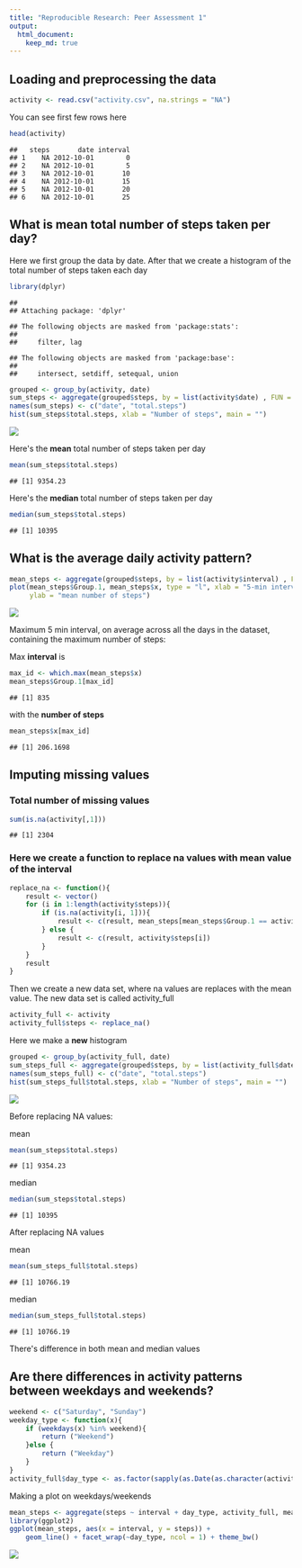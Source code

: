 ```yaml
---
title: "Reproducible Research: Peer Assessment 1"
output: 
  html_document:
    keep_md: true
---
```



## Loading and preprocessing the data

```r
activity <- read.csv("activity.csv", na.strings = "NA")
```

You can see first few rows here

```r
head(activity)
```

```
##   steps       date interval
## 1    NA 2012-10-01        0
## 2    NA 2012-10-01        5
## 3    NA 2012-10-01       10
## 4    NA 2012-10-01       15
## 5    NA 2012-10-01       20
## 6    NA 2012-10-01       25
```

## What is mean total number of steps taken per day?
Here we first group the data by date. After that we create a histogram of the total number of steps taken each day


```r
library(dplyr)
```

```
## 
## Attaching package: 'dplyr'
```

```
## The following objects are masked from 'package:stats':
## 
##     filter, lag
```

```
## The following objects are masked from 'package:base':
## 
##     intersect, setdiff, setequal, union
```

```r
grouped <- group_by(activity, date)
sum_steps <- aggregate(grouped$steps, by = list(activity$date) , FUN = sum, na.rm = T)
names(sum_steps) <- c("date", "total.steps")
hist(sum_steps$total.steps, xlab = "Number of steps", main = "")
```

![](figs/fig-unnamed-chunk-3-1.png)<!-- -->

Here's the **mean** total number of steps taken per day

```r
mean(sum_steps$total.steps)
```

```
## [1] 9354.23
```

Here's the **median** total number of steps taken per day

```r
median(sum_steps$total.steps)
```

```
## [1] 10395
```

## What is the average daily activity pattern?

```r
mean_steps <- aggregate(grouped$steps, by = list(activity$interval) , FUN = mean, na.rm = T)
plot(mean_steps$Group.1, mean_steps$x, type = "l", xlab = "5-min interval", 
     ylab = "mean number of steps")
```

![](figs/fig-unnamed-chunk-6-1.png)<!-- -->

Maximum 5 min interval, on average across all the days in the dataset, containing the maximum number of steps:

Max **interval** is 

```r
max_id <- which.max(mean_steps$x)
mean_steps$Group.1[max_id]
```

```
## [1] 835
```

with the **number of steps**

```r
mean_steps$x[max_id]
```

```
## [1] 206.1698
```

## Imputing missing values

### Total number of missing values

```r
sum(is.na(activity[,1]))
```

```
## [1] 2304
```


### Here we create a function to replace na values with mean value of the interval

```r
replace_na <- function(){
    result <- vector()
    for (i in 1:length(activity$steps)){
        if (is.na(activity[i, 1])){
            result <- c(result, mean_steps[mean_steps$Group.1 == activity$interval[i],2])
        } else {
            result <- c(result, activity$steps[i])
        }
    }
    result
}
```

Then we create a new data set, where na values are replaces with the mean value. The new data set is called activity_full


```r
activity_full <- activity
activity_full$steps <- replace_na()
```

Here we make a **new** histogram

```r
grouped <- group_by(activity_full, date)
sum_steps_full <- aggregate(grouped$steps, by = list(activity_full$date) , FUN = sum)
names(sum_steps_full) <- c("date", "total.steps")
hist(sum_steps_full$total.steps, xlab = "Number of steps", main = "")
```

![](figs/fig-unnamed-chunk-12-1.png)<!-- -->

Before replacing NA values:

mean

```r
mean(sum_steps$total.steps)
```

```
## [1] 9354.23
```
median

```r
median(sum_steps$total.steps)
```

```
## [1] 10395
```

After replacing NA values

mean

```r
mean(sum_steps_full$total.steps)
```

```
## [1] 10766.19
```
median

```r
median(sum_steps_full$total.steps)
```

```
## [1] 10766.19
```

There's difference in both mean and median values


## Are there differences in activity patterns between weekdays and weekends?


```r
weekend <- c("Saturday", "Sunday")
weekday_type <- function(x){
    if (weekdays(x) %in% weekend){
        return ("Weekend")
    }else {
        return ("Weekday")
    }
}
activity_full$day_type <- as.factor(sapply(as.Date(as.character(activity_full$date)),weekday_type))
```

Making a plot on weekdays/weekends

```r
mean_steps <- aggregate(steps ~ interval + day_type, activity_full, mean)
library(ggplot2)
ggplot(mean_steps, aes(x = interval, y = steps)) + 
    geom_line() + facet_wrap(~day_type, ncol = 1) + theme_bw()
```

![](figs/fig-unnamed-chunk-18-1.png)<!-- -->





